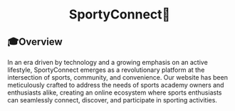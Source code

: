 <div align="center">
    <h1>Sporty<b>Connect🏏</b></h1>
</div>

## 🎓Overview
In an era driven by technology and a growing emphasis on an active lifestyle, SportyConnect emerges as a revolutionary platform at the intersection of sports, community, and convenience. Our website has been meticulously crafted to address the needs of sports academy owners and enthusiasts alike, creating an online ecosystem where sports enthusiasts can seamlessly connect, discover, and participate in sporting activities.
